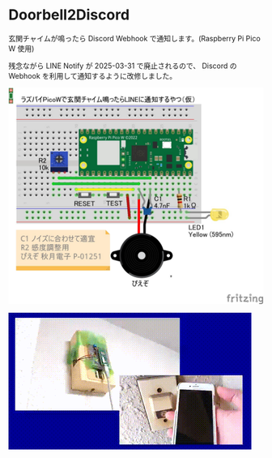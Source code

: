 # Doorbell2Discord
玄関チャイムが鳴ったら Discord Webhook で通知します。(Raspberry Pi Pico W 使用)

残念ながら LINE Notify が 2025-03-31 で廃止されるので、 Discord の Webhook を利用して通知するように改修しました。


![配線](schematics.jpg)

![動作](demo.gif)
